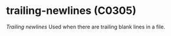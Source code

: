 # trailing-newlines (C0305)
*Trailing newlines* Used when there are trailing blank lines in a file.

